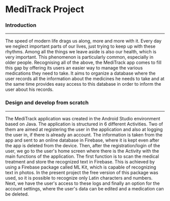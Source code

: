 # MediTrack Project

### Introduction
___

The speed of modern life drags us along, more and more with it. Every day we neglect important parts of our lives, just trying to keep up with these rhythms. Among all the things we leave aside is also our health, which is very important. This phenomenon is particularly common, especially in older people. Recognising all of the above, the MediTrack app comes to fill this gap by offering its users an easier way to manage the various medications they need to take. It aims to organize a database where the user records all the information about the medicines he needs to take and at the same time provides easy access to this database in order to inform the user about his records.

### Design and develop from scratch
___

The MediTrack application was created in the Android Studio environment based on Java. The application is structured in 6 different Activities. Two of them are aimed at registering the user in the application and also at logging the user in, if there is already an account. The information is taken from the app and sent to an online database in Firebase, where it is kept even after the app is deleted from the device. Then, after the registration/login of the user, we go to the user's home screen where there is the Activity with the main functions of the application. The first function is to scan the medical treatment and store the recognized text in Firebase. This is achieved by using a Firebase package called ML Kit, which is capable of recognizing text in photos. In the present project the free version of this package was used, so it is possible to recognize only Latin characters and numbers. Next, we have the user's access to these logs and finally an option for the account settings, where the user's data can be edited and a medication can be deleted.
